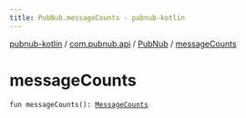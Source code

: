 ```yaml
---
title: PubNub.messageCounts - pubnub-kotlin
---
```


[pubnub-kotlin](../../index.html) / [com.pubnub.api](../index.html) / [PubNub](index.html) / [messageCounts](./message-counts.html)

# messageCounts

`fun messageCounts(): `[`MessageCounts`](../../com.pubnub.api.endpoints/-message-counts/index.html)